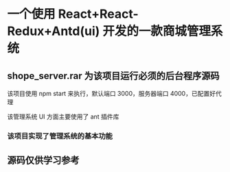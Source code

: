 # 一个使用 React+React-Redux+Antd(ui) 开发的一款商城管理系统

## shope_server.rar 为该项目运行必须的后台程序源码

该项目使用 npm start 来执行，默认端口 3000，服务器端口 4000，已配置好代理

该管理系统 UI 方面主要使用了 ant 插件库

### 该项目实现了管理系统的基本功能

## 源码仅供学习参考
